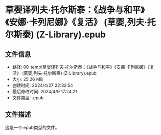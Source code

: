 ﻿# 草婴译列夫·托尔斯泰：《战争与和平》《安娜·卡列尼娜》《复活》 (草婴,列夫·托尔斯泰) (Z-Library).epub

## 文件信息
- 路径: 00-temp\草婴译列夫·托尔斯泰：《战争与和平》《安娜·卡列尼娜》《复活》 (草婴,列夫·托尔斯泰) (Z-Library).epub
- 大小: 25.26 MB
- 创建时间: 2024/4/27 22:32:54
- 最后修改时间: 2024/4/9 17:24:21
- 文件类型: .epub

## 文件描述
这是一个.epub类型的文件。

